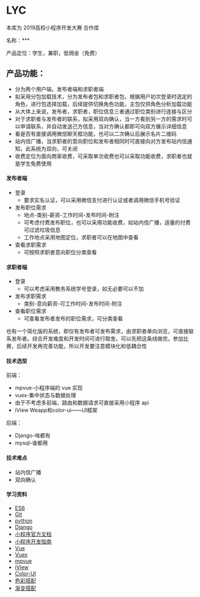 # LYC
本库为 2019高校小程序开发大赛 合作库

名称：***

产品定位：学生，兼职，低佣金（免费）

## 产品功能：
* 分为两个用户端，发布者端和求职者端
* 拟采用分包加载技术，分为发布者包和求职者包，根据用户初次登录时选定的角色，进行包选择加载，后续提供切换角色功能，主包仅供角色分析加载功能
* 从大体上来说，发布者，求职者，职位信息三者通过职位类别进行连接与区分
* 对于求职者与发布者的联系，拟采用双向确认，当一方看到另一方的需求时可以申请联系，并自动发送己方信息，当对方确认都即可向双方展示详细信息
* 看是否有直接调用微信聊天框功能，也可以二次确认后展示名片二维码
* 站内信广播，当求职者的意向职位和发布者相同时可直接向对方发布站内信通知，此系统为双向，可关闭
* 收费定位为面向商家收费，可采取单次收费也可以采取功能收费，求职者也就是学生免费使用
#### 发布者端
* 登录
    * 要求实名认证，可以采用微信支付进行认证或者调用微信手机号验证
* 发布职位需求
    * 地点-类别-薪资-工作时间-发布时间-附注
    * 可考虑付费发布职位，也可以采用功能收费，如站内信广播，适量的付费可过滤垃圾信息
    * 工作地点采用地图定位，求职者可以在地图中查看
* 查看求职需求
    * 可按照求职者意向职位分类查看
#### 求职者端
* 登录 
    * 可以考虑采用教务系统学号登录，如无必要可以不加
* 发布求职需求
    * 类别-意向薪资-可工作时间-发布时间-附注
* 查看职位需求
    * 可查看发布者发布的职位需求，可分类查看 


也有一个简化版的系统，即仅有发布者可发布需求，由求职者单向浏览，可直接联系发布者。综合开发难度和开发时间可进行取舍。可以先把这条线做完，参加比赛，后续开发再完善功能，所以开发要注意模块化和低耦合性


#### 技术选型
前端：
* mpvue-小程序端的 vue 实现
* vuex-集中状态与数据处理
* 由于不考虑多前端，路由和数据请求可直接采用小程序 api
* iView Weapp和color-ui——UI框架 

后端：
* Django-啥都有
* mysql-谁都用

####  技术难点
* 站内信广播
* 双向确认

#### 学习资料
* [ES6](http://es6.ruanyifeng.com/)
* [Git](https://www.liaoxuefeng.com/wiki/0013739516305929606dd18361248578c67b8067c8c017b000)
* [python](https://www.liaoxuefeng.com/wiki/0014316089557264a6b348958f449949df42a6d3a2e542c000)
* [Django](https://docs.djangoproject.com/zh-hans/2.2/)
* [小程序官方文档](https://developers.weixin.qq.com/miniprogram/dev/)
* [小程序开发指南](https://developers.weixin.qq.com/ebook?action=get_post_info&token=935589521&volumn=1&lang=zh_CN&book=miniprogram&docid=0008aeea9a8978ab0086a685851c0a)
* [Vue](https://cn.vuejs.org/)
* [Vuex](https://vuex.vuejs.org/zh/)
* [mpvue](http://mpvue.com/mpvue/)
* [iView](https://weapp.iviewui.com/)
* [Color-UI](https://www.color-ui.com/)
* [色彩搭配](https://www.materialpalette.com)
* [渐变搭配](https://m.okjike.com/originalPosts/5c87f309b9baeb0018afdc0b?source_username=0e026b8b-4f5c-4ad6-97c8-a44bb082334e&utm_source=qq&share_distinct_id=169dd5108a659-0e2f326feec91d-7a1437-2073600-169dd5108aada&share_depth=1)
